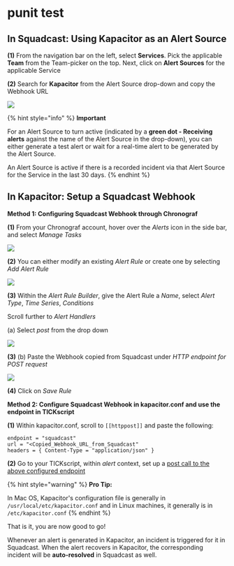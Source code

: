 # punit test

## In Squadcast: Using Kapacitor as an Alert Source

**(1)** From the navigation bar on the left, select **Services**. Pick the applicable **Team** from the Team-picker on the top. Next, click on **Alert Sources** for the applicable Service

**(2)** Search for **Kapacitor** from the Alert Source drop-down and copy the Webhook URL

![](../.gitbook/assets/kapacitor\_1.png)

{% hint style="info" %}
**Important**

For an Alert Source to turn active (indicated by a **green dot - Receiving alerts** against the name of the Alert Source in the drop-down), you can either generate a test alert or wait for a real-time alert to be generated by the Alert Source.

An Alert Source is active if there is a recorded incident via that Alert Source for the Service in the last 30 days.
{% endhint %}

## In Kapacitor: Setup a Squadcast Webhook

**Method 1: Configuring Squadcast Webhook through Chronograf**

**(1)** From your Chronograf account, hover over the _Alerts_ icon in the side bar, and select _Manage Tasks_

![](../.gitbook/assets/kapacitor\_2.png)

**(2)** You can either modify an existing _Alert Rule_ or create one by selecting _Add Alert Rule_

![](../.gitbook/assets/kapacitor\_3.png)

**(3)** Within the _Alert Rule Builder_, give the Alert Rule a _Name_, select _Alert Type_, _Time Series_, _Conditions_

Scroll further to _Alert Handlers_

(a) Select _post_ from the drop down

![](../.gitbook/assets/kapacitor\_4.png)

**(3)** (b) Paste the Webhook copied from Squadcast under _HTTP endpoint for POST request_

![](../.gitbook/assets/kapacitor\_5.png)

**(4)** Click on _Save Rule_

**Method 2: Configure Squadcast Webhook in kapacitor.conf and use the endpoint in TICKscript**

**(1)** Within kapacitor.conf, scroll to `[[httppost]]` and paste the following:

```
endpoint = "squadcast"
url = "<Copied_Webhook_URL_from_Squadcast"
headers = { Content-Type = "application/json" }
```

**(2)** Go to your TICKscript, within _alert_ context, set up a [post call to the above configured endpoint](https://docs.influxdata.com/kapacitor/v1.5/event\_handlers/post/#example-tickscript-using-a-pre-configured-endpoint)

{% hint style="warning" %}
**Pro Tip:**

In Mac OS, Kapacitor's configuration file is generally in `/usr/local/etc/kapacitor.conf` and in Linux machines, it generally is in `/etc/kapacitor.conf`
{% endhint %}

That is it, you are now good to go!

Whenever an alert is generated in Kapacitor, an incident is triggered for it in Squadcast. When the alert recovers in Kapacitor, the corresponding incident will be **auto-resolved** in Squadcast as well.
